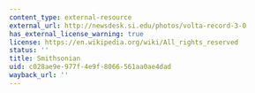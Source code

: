 ```yaml
---
content_type: external-resource
external_url: http://newsdesk.si.edu/photos/volta-record-3-0
has_external_license_warning: true
license: https://en.wikipedia.org/wiki/All_rights_reserved
status: ''
title: Smithsonian
uid: c028ae9e-977f-4e9f-8066-561aa0ae4dad
wayback_url: ''
---
```

